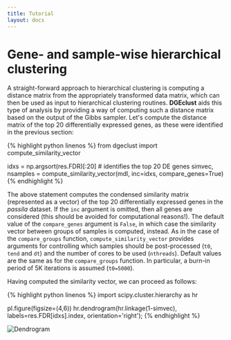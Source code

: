 ```yaml
---
title: Tutorial
layout: docs
---
```


Gene- and sample-wise hierarchical clustering
=============================================

A straight-forward approach to hierarchical clustering is computing a distance matrix from the 
appropriately transformed data matrix, which can then be used as input to hierarchical clustering routines. 
**DGEclust** aids this type of analysis by providing a way of computing such a distance matrix based
on the output of the Gibbs sampler. Let's compute the distance matrix of the top 20 differentially expressed
genes, as these were identified in the previous section:  

{% highlight python linenos %}
from dgeclust import compute_similarity_vector

idxs = np.argsort(res.FDR)[:20]                      # identifies the top 20 DE genes
simvec, nsamples = compute_similarity_vector(mdl, inc=idxs, compare_genes=True)
{% endhighlight %}

The above statement computes the condensed similarity matrix (represented as a vector) 
of the top 20 differentially expressed genes in the *passila* dataset. If the `inc` argument is
omitted, then all genes are considered (this should be avoided for computational reasons!). The 
default value of the `compare_genes` argument is `False`, in which case the similarity vector between
groups of samples is computed, instead. As in the case of the `compare_groups` function, `compute_similarity_vector`
provides arguments for controlling which samples should be post-processed (`t0`, `tend` and `dt`)
and the number of cores to be used (`nthreads`). Default values are the same as for the `compare_groups`
function. In particular, a burn-in period of 5K iterations is assumed (`t0=5000`).  
   
Having computed the similarity vector, we can proceed as follows:

{% highlight python linenos %}
import scipy.cluster.hierarchy as hr

pl.figure(figsize=(4,6))
hr.dendrogram(hr.linkage(1-simvec), labels=res.FDR[idxs].index, orientation='right');
{% endhighlight %}

<img class="img-responsive" alt="Dendrogram" title="Dendrogram" src="{{ site.baseurl }}/img/dendro.png"></img>

<!-- Notice that the `data` object contains a copy of the normalised data as one of its attributes.

The output of the Gibbs sampler can be further used as input to hierarchical clustering algorithms.
<a href="{{ site.baseurl }}{{ site.data.nav.docs.tut.clust.url }}">Learn how!</a>   -->

